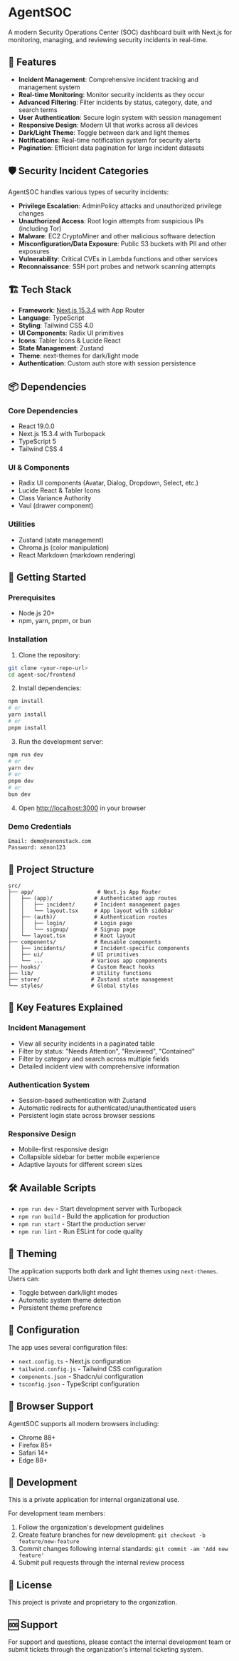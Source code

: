 # AgentSOC

A modern Security Operations Center (SOC) dashboard built with Next.js for monitoring, managing, and reviewing security incidents in real-time.

## 🚀 Features

- **Incident Management**: Comprehensive incident tracking and management system
- **Real-time Monitoring**: Monitor security incidents as they occur
- **Advanced Filtering**: Filter incidents by status, category, date, and search terms
- **User Authentication**: Secure login system with session management
- **Responsive Design**: Modern UI that works across all devices
- **Dark/Light Theme**: Toggle between dark and light themes
- **Notifications**: Real-time notification system for security alerts
- **Pagination**: Efficient data pagination for large incident datasets

## 🛡️ Security Incident Categories

AgentSOC handles various types of security incidents:

- **Privilege Escalation**: AdminPolicy attacks and unauthorized privilege changes
- **Unauthorized Access**: Root login attempts from suspicious IPs (including Tor)
- **Malware**: EC2 CryptoMiner and other malicious software detection
- **Misconfiguration/Data Exposure**: Public S3 buckets with PII and other exposures
- **Vulnerability**: Critical CVEs in Lambda functions and other services
- **Reconnaissance**: SSH port probes and network scanning attempts

## 🏗️ Tech Stack

- **Framework**: [Next.js 15.3.4](https://nextjs.org) with App Router
- **Language**: TypeScript
- **Styling**: Tailwind CSS 4.0
- **UI Components**: Radix UI primitives
- **Icons**: Tabler Icons & Lucide React
- **State Management**: Zustand
- **Theme**: next-themes for dark/light mode
- **Authentication**: Custom auth store with session persistence

## 📦 Dependencies

### Core Dependencies

- React 19.0.0
- Next.js 15.3.4 with Turbopack
- TypeScript 5
- Tailwind CSS 4

### UI & Components

- Radix UI components (Avatar, Dialog, Dropdown, Select, etc.)
- Lucide React & Tabler Icons
- Class Variance Authority
- Vaul (drawer component)

### Utilities

- Zustand (state management)
- Chroma.js (color manipulation)
- React Markdown (markdown rendering)

## 🚀 Getting Started

### Prerequisites

- Node.js 20+
- npm, yarn, pnpm, or bun

### Installation

1. Clone the repository:

```bash
git clone <your-repo-url>
cd agent-soc/frontend
```

2. Install dependencies:

```bash
npm install
# or
yarn install
# or
pnpm install
```

3. Run the development server:

```bash
npm run dev
# or
yarn dev
# or
pnpm dev
# or
bun dev
```

4. Open [http://localhost:3000](http://localhost:3000) in your browser

### Demo Credentials

```text
Email: demo@xenonstack.com
Password: xenon123
```

## 📁 Project Structure

```text
src/
├── app/                    # Next.js App Router
│   ├── (app)/             # Authenticated app routes
│   │   ├── incident/      # Incident management pages
│   │   └── layout.tsx     # App layout with sidebar
│   ├── (auth)/            # Authentication routes
│   │   ├── login/         # Login page
│   │   └── signup/        # Signup page
│   └── layout.tsx         # Root layout
├── components/            # Reusable components
│   ├── incidents/         # Incident-specific components
│   ├── ui/               # UI primitives
│   └── ...               # Various app components
├── hooks/                # Custom React hooks
├── lib/                  # Utility functions
├── store/                # Zustand state management
└── styles/               # Global styles
```

## 🎯 Key Features Explained

### Incident Management

- View all security incidents in a paginated table
- Filter by status: "Needs Attention", "Reviewed", "Contained"
- Filter by category and search across multiple fields
- Detailed incident view with comprehensive information

### Authentication System

- Session-based authentication with Zustand
- Automatic redirects for authenticated/unauthenticated users
- Persistent login state across browser sessions

### Responsive Design

- Mobile-first responsive design
- Collapsible sidebar for better mobile experience
- Adaptive layouts for different screen sizes

## 🛠️ Available Scripts

- `npm run dev` - Start development server with Turbopack
- `npm run build` - Build the application for production
- `npm run start` - Start the production server
- `npm run lint` - Run ESLint for code quality

## 🎨 Theming

The application supports both dark and light themes using `next-themes`. Users can:

- Toggle between dark/light modes
- Automatic system theme detection
- Persistent theme preference

## 🔧 Configuration

The app uses several configuration files:

- `next.config.ts` - Next.js configuration
- `tailwind.config.js` - Tailwind CSS configuration
- `components.json` - Shadcn/ui configuration
- `tsconfig.json` - TypeScript configuration

## 📱 Browser Support

AgentSOC supports all modern browsers including:

- Chrome 88+
- Firefox 85+
- Safari 14+
- Edge 88+

## 🤝 Development

This is a private application for internal organizational use.

For development team members:

1. Follow the organization's development guidelines
2. Create feature branches for new development: `git checkout -b feature/new-feature`
3. Commit changes following internal standards: `git commit -am 'Add new feature'`
4. Submit pull requests through the internal review process

## 📄 License

This project is private and proprietary to the organization.

## 🆘 Support

For support and questions, please contact the internal development team or submit tickets through the organization's internal ticketing system.
